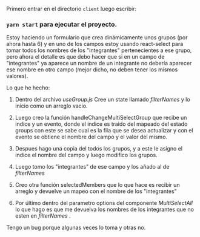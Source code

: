 Primero entrar en el directorio `client` luego escribir:

### `yarn start` para ejecutar el proyecto.

Estoy haciendo un formulario que crea dinámicamente unos grupos (por ahora hasta 6) y en uno de los campos estoy usando react-select para tomar todos los nombres de los "integrantes" pertenecientes a ese grupo, pero ahora el detalle es que debo hacer que si en un campo de "integrantes" ya aparece un nombre de un integrante no debería aparecer ese nombre en otro campo (mejor dicho, no deben tener los mismos valores).

Lo que he hecho:

1. Dentro del archivo _useGroup.js_ Cree un state llamado _filterNames_ y lo inicio como un arreglo vacio.

2. Luego creo la función handleChangeMultiSelectGroup que recibe un indice y un evento, donde el indice es traido del mapeado del estado groups con este se sabe cual es la fila que se desea actualizar y con el evento se obtiene el nombre del campo y el valor del mismo.

3. Despues hago una copia del todos los grupos, y a este le asigno el indice el nombre del campo y luego modifico los grupos.

4. Luego tomo los "integrantes" de ese campo y los añado al de _filterNames_

5. Creo otra función selectedMembers que lo que hace es recibir un arreglo y devuelve un mapeo con el nombre de los "integrantes"

6. Por último dentro del parametro options del componente _MultiSelectAll_ lo que hago es que me devuelva los nombres de los integrantes que no esten en _filterNames_ .

Tengo un bug porque algunas veces lo toma y otras no.
